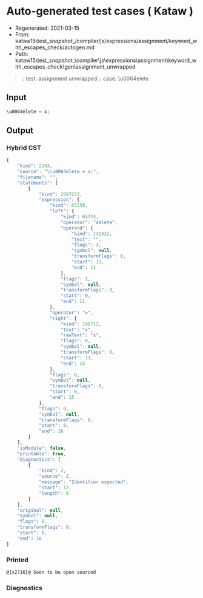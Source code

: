 # Auto-generated test cases ( Kataw )
- Regenerated: 2021-03-15
- From: kataw15\test\__snapshot__/compiler/js/expressions/assignment/keyword_with_escapes_check/autogen.md
- Path: kataw15\test\__snapshot__\compiler\js\expressions\assignment\keyword_with_escapes_check\gen\assignment_unwrapped
> :: test: assignment unwrapped
> :: case: \u0064elete
## Input

`````js
\u0064elete = x;
`````

## Output

### Hybrid CST

```javascript
{
    "kind": 2243,
    "source": "\\u0064elete = x;",
    "filename": "",
    "statements": [
        {
            "kind": 2097233,
            "expression": {
                "kind": 65550,
                "left": {
                    "kind": 65774,
                    "operator": "delete",
                    "operand": {
                        "kind": 131322,
                        "text": "",
                        "flags": 3,
                        "symbol": null,
                        "transformFlags": 0,
                        "start": 11,
                        "end": 11
                    },
                    "flags": 1,
                    "symbol": null,
                    "transformFlags": 0,
                    "start": 0,
                    "end": 11
                },
                "operator": "=",
                "right": {
                    "kind": 196712,
                    "text": "x",
                    "rawText": "x",
                    "flags": 0,
                    "symbol": null,
                    "transformFlags": 0,
                    "start": 13,
                    "end": 15
                },
                "flags": 0,
                "symbol": null,
                "transformFlags": 0,
                "start": 0,
                "end": 15
            },
            "flags": 0,
            "symbol": null,
            "transformFlags": 0,
            "start": 0,
            "end": 16
        }
    ],
    "isModule": false,
    "printable": true,
    "diagnostics": [
        {
            "kind": 2,
            "source": 2,
            "message": "Identifier expected",
            "start": 12,
            "length": 0
        }
    ],
    "original": null,
    "symbol": null,
    "flags": 0,
    "transformFlags": 0,
    "start": 0,
    "end": 16
}
```

### Printed

```javascript
@{x2716}@ Soon to be open sourced
```

### Diagnostics

```javascript

```

